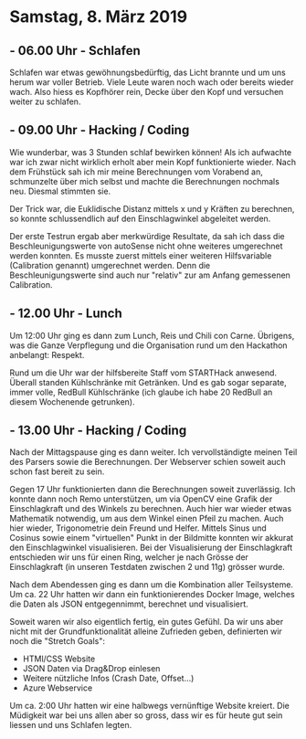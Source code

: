 # Samstag, 8. März 2019


## - 06.00 Uhr - Schlafen

Schlafen war etwas gewöhnungsbedürftig, das Licht brannte und um uns herum war voller Betrieb. Viele Leute waren noch wach oder bereits wieder wach.
Also hiess es Kopfhörer rein, Decke über den Kopf und versuchen weiter zu schlafen.

## - 09.00 Uhr - Hacking / Coding

Wie wunderbar, was 3 Stunden schlaf bewirken können! Als ich aufwachte war ich zwar nicht wirklich erholt aber mein Kopf funktionierte wieder.
Nach dem Frühstück sah ich mir meine Berechnungen vom Vorabend an, schmunzelte über mich selbst und machte die Berechnungen nochmals neu. Diesmal stimmten sie.

Der Trick war, die Euklidische Distanz mittels x und y Kräften zu berechnen, so konnte schlussendlich auf den Einschlagwinkel abgeleitet werden.

Der erste Testrun ergab aber merkwürdige Resultate, da sah ich dass die Beschleunigungswerte von autoSense nicht ohne
weiteres umgerechnet werden konnten. Es musste zuerst mittels einer weiteren Hilfsvariable (Calibration genannt) umgerechnet werden. Denn die Beschleunigungswerte sind auch nur "relativ" zur am Anfang gemessenen Calibration.

## - 12.00 Uhr - Lunch

Um 12:00 Uhr ging es dann zum Lunch, Reis und Chili con Carne.
Übrigens, was die Ganze Verpflegung und die Organisation rund um den Hackathon anbelangt: Respekt.

Rund um die Uhr war der hilfsbereite Staff vom STARTHack anwesend.
Überall standen Kühlschränke mit Getränken. Und es gab sogar separate, immer volle, RedBull Kühlschränke (ich glaube ich habe 20 RedBull an diesem Wochenende getrunken).

## - 13.00 Uhr - Hacking / Coding

Nach der Mittagspause ging es dann weiter. Ich vervollständigte meinen Teil des Parsers sowie die Berechnungen.
Der Webserver schien soweit auch schon fast bereit zu sein.

Gegen 17 Uhr funktionierten dann die Berechnungen soweit zuverlässig.
Ich konnte dann noch Remo unterstützen, um via OpenCV eine Grafik der Einschlagkraft und des Winkels zu berechnen.
Auch hier war wieder etwas Mathematik notwendig, um aus dem Winkel einen Pfeil zu machen.
Auch hier wieder, Trigonometrie dein Freund und Helfer. Mittels Sinus und Cosinus sowie einem "virtuellen" Punkt in der Bildmitte konnten wir akkurat den Einschlagwinkel visualisieren.
Bei der Visualisierung der Einschlagkraft entschieden wir uns für einen Ring, welcher je nach Grösse der Einschlagkraft (in unseren Testdaten zwischen 2 und 11g) grösser wurde.

Nach dem Abendessen ging es dann um die Kombination aller Teilsysteme.
Um ca. 22 Uhr hatten wir dann ein funktionierendes Docker Image, welches die Daten als JSON entgegennimmt, berechnet und visualisiert.

Soweit waren wir also eigentlich fertig, ein gutes Gefühl. Da wir uns aber nicht mit der Grundfunktionalität alleine Zufrieden geben, definierten wir noch die "Stretch Goals":

- HTMl/CSS Website
- JSON Daten via Drag&Drop einlesen
- Weitere nützliche Infos (Crash Date, Offset...)
- Azure Webservice

Um ca. 2:00 Uhr hatten wir eine halbwegs vernünftige Website kreiert. Die Müdigkeit war bei uns allen aber so gross,
dass wir es für heute gut sein liessen und uns Schlafen legten.
